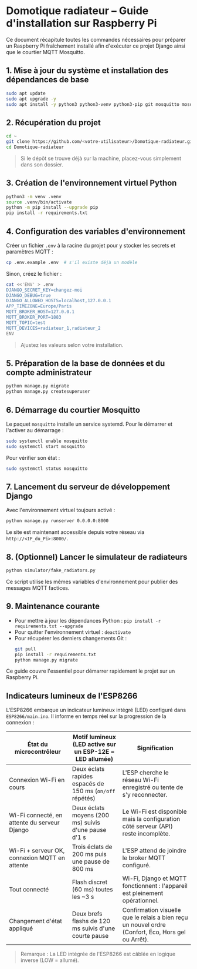 # Domotique radiateur – Guide d'installation sur Raspberry Pi

Ce document récapitule toutes les commandes nécessaires pour préparer un Raspberry Pi fraîchement installé afin d'exécuter ce projet Django ainsi que le courtier MQTT Mosquitto.

## 1. Mise à jour du système et installation des dépendances de base
```bash
sudo apt update
sudo apt upgrade -y
sudo apt install -y python3 python3-venv python3-pip git mosquitto mosquitto-clients
```

## 2. Récupération du projet
```bash
cd ~
git clone https://github.com/<votre-utilisateur>/Domotique-radiateur.git
cd Domotique-radiateur
```
> Si le dépôt se trouve déjà sur la machine, placez-vous simplement dans son dossier.

## 3. Création de l'environnement virtuel Python
```bash
python3 -m venv .venv
source .venv/bin/activate
python -m pip install --upgrade pip
pip install -r requirements.txt
```

## 4. Configuration des variables d'environnement
Créer un fichier `.env` à la racine du projet pour y stocker les secrets et paramètres MQTT :
```bash
cp .env.example .env  # s'il existe déjà un modèle
```
Sinon, créez le fichier :
```bash
cat <<'ENV' > .env
DJANGO_SECRET_KEY=changez-moi
DJANGO_DEBUG=true
DJANGO_ALLOWED_HOSTS=localhost,127.0.0.1
APP_TIMEZONE=Europe/Paris
MQTT_BROKER_HOST=127.0.0.1
MQTT_BROKER_PORT=1883
MQTT_TOPIC=test
MQTT_DEVICES=radiateur_1,radiateur_2
ENV
```
> Ajustez les valeurs selon votre installation.

## 5. Préparation de la base de données et du compte administrateur
```bash
python manage.py migrate
python manage.py createsuperuser
```

## 6. Démarrage du courtier Mosquitto
Le paquet `mosquitto` installe un service systemd. Pour le démarrer et l'activer au démarrage :
```bash
sudo systemctl enable mosquitto
sudo systemctl start mosquitto
```

Pour vérifier son état :
```bash
sudo systemctl status mosquitto
```

## 7. Lancement du serveur de développement Django
Avec l'environnement virtuel toujours activé :
```bash
python manage.py runserver 0.0.0.0:8000
```

Le site est maintenant accessible depuis votre réseau via `http://<IP_du_Pi>:8000/`.

## 8. (Optionnel) Lancer le simulateur de radiateurs
```bash
python simulator/fake_radiators.py
```

Ce script utilise les mêmes variables d'environnement pour publier des messages MQTT factices.

## 9. Maintenance courante
- Pour mettre à jour les dépendances Python : `pip install -r requirements.txt --upgrade`
- Pour quitter l'environnement virtuel : `deactivate`
- Pour récupérer les derniers changements Git :
  ```bash
  git pull
  pip install -r requirements.txt
  python manage.py migrate
  ```

Ce guide couvre l'essentiel pour démarrer rapidement le projet sur un Raspberry Pi.

## Indicateurs lumineux de l'ESP8266

L'ESP8266 embarque un indicateur lumineux intégré (LED) configuré dans `ESP8266/main.ino`.
Il informe en temps réel sur la progression de la connexion :

| État du microcontrôleur | Motif lumineux (LED active sur un ESP-12E = LED allumée) | Signification |
| --- | --- | --- |
| Connexion Wi-Fi en cours | Deux éclats rapides espacés de 150 ms (`on/off` répétés) | L'ESP cherche le réseau Wi-Fi enregistré ou tente de s'y reconnecter. |
| Wi-Fi connecté, en attente du serveur Django | Deux éclats moyens (200 ms) suivis d'une pause d'1 s | Le Wi-Fi est disponible mais la configuration côté serveur (API) reste incomplète. |
| Wi-Fi + serveur OK, connexion MQTT en attente | Trois éclats de 200 ms puis une pause de 800 ms | L'ESP attend de joindre le broker MQTT configuré. |
| Tout connecté | Flash discret (60 ms) toutes les ~3 s | Wi-Fi, Django et MQTT fonctionnent : l'appareil est pleinement opérationnel. |
| Changement d'état appliqué | Deux brefs flashs de 120 ms suivis d'une courte pause | Confirmation visuelle que le relais a bien reçu un nouvel ordre (Confort, Éco, Hors gel ou Arrêt). |

> Remarque : La LED intégrée de l'ESP8266 est câblée en logique inverse (LOW = allumé).
